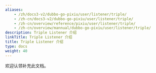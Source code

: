 ```yaml
---
aliases:
    - /zh/docs3-v2/dubbo-go-pixiu/user/listener/triple/
    - /zh-cn/docs3-v2/dubbo-go-pixiu/user/listener/triple/
    - /zh-cn/overview/reference/pixiu/user/listener/triple/
    - /zh-cn/overview/mannual/dubbo-go-pixiu/user/listener/triple/
description: Triple Listener 介绍
linkTitle: Triple Listener 介绍
title: Triple Listener 介绍
type: docs
weight: 40
---
```







欢迎认领补充此文档。

